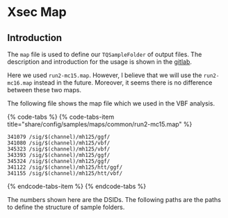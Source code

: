 # Xsec Map

## Introduction

The `map` file is used to define our `TQSampleFolder` of output files. The description and introduction for the usage is shown in the [gitlab](https://gitlab.cern.ch/atlas-physics/higgs/hww/HWWAnalysisCode/tree/master/share/config/samples/maps/common). 

Here we used `run2-mc15.map`. However, I believe that we will use the `run2-mc16.map` instead in the future. Moreover, it seems there is no difference between these two maps. 

The following file shows the map file which we used in the VBF analysis.

{% code-tabs %}
{% code-tabs-item title="share/config/samples/maps/common/run2-mc15.map" %}
```text
341079 /sig/$(channel)/mh125/ggf/
341080 /sig/$(channel)/mh125/vbf/
345323 /sig/$(channel)/mh125/vbf/
343393 /sig/$(channel)/mh125/ggf/
345324 /sig/$(channel)/mh125/ggf/
341122 /sig/$(channel)/mh125/htt/ggf/
341155 /sig/$(channel)/mh125/htt/vbf/
```
{% endcode-tabs-item %}
{% endcode-tabs %}

The numbers shown here are the DSIDs. The following paths are the paths to define the structure of sample folders.


